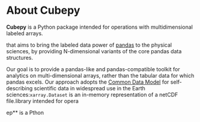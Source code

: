 # About Cubepy

**Cubepy** is a Python package intended for operations with multidimensional labeled arrays.

that aims to bring the labeled data power of  [pandas](http://pandas.pydata.org/)  to the physical sciences, by providing N-dimensional variants of the core pandas data structures.

Our goal is to provide a pandas-like and pandas-compatible toolkit for analytics on multi-dimensional arrays, rather than the tabular data for which pandas excels. Our approach adopts the  [Common Data Model](http://www.unidata.ucar.edu/software/thredds/current/netcdf-java/CDM)  for self- describing scientific data in widespread use in the Earth sciences:`xarray.Dataset`  is an in-memory representation of a netCDF file.library intended for opera

ep** is a Pthon 

<!--stackedit_data:
eyJoaXN0b3J5IjpbOTI1ODA5NTg3LDE4ODg4MzY0MTIsLTE2OD
g2NTE2ODAsLTY1ODA1MzAwMCwxMzkyOTMzODg0LDE2MTk1ODk3
NSwxNTQ0MDA2NDEsLTEyNjc3MDU5NjcsLTI0MzgyMDMyOCwxND
IyMTc0NDA2LC0xMzAzNDA0NTE4LDQ2NjIyNDI2MCw5MDE1Mzgw
OTYsMjY4MjE0NjM2XX0=
-->